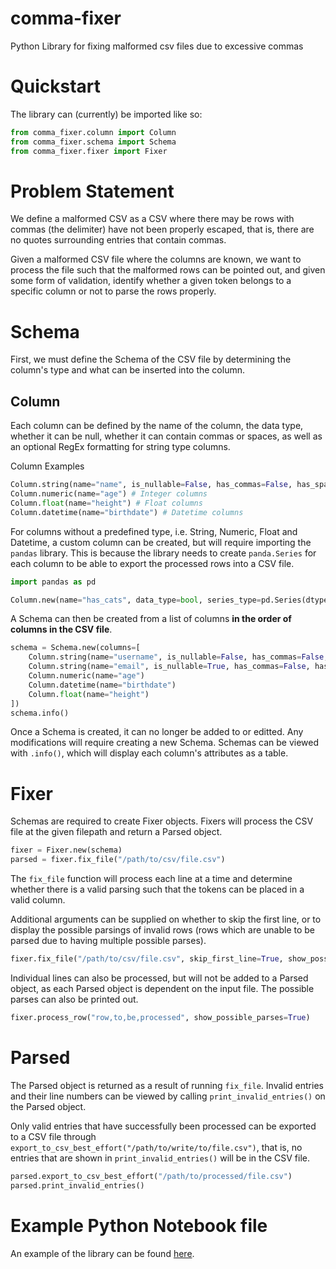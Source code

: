 # comma-fixer
Python Library for fixing malformed csv files due to excessive commas

# Quickstart

The library can (currently) be imported like so:

```python
from comma_fixer.column import Column
from comma_fixer.schema import Schema
from comma_fixer.fixer import Fixer
```

# Problem Statement

We define a malformed CSV as a CSV where there may be rows with commas (the delimiter) have not been properly escaped, that is, there are no quotes surrounding entries that contain commas.

Given a malformed CSV file where the columns are known, we want to process the file such that the malformed rows can be pointed out, and given some form of validation, identify whether a given 
token belongs to a specific column or not to parse the rows properly.

# Schema

First, we must define the Schema of the CSV file by determining the column's type and what can be inserted into the column. 

## Column

Each column can be defined by the name of the column, the data type, whether it can be null, whether it can contain commas or spaces, as well as an optional RegEx formatting for string type columns.

Column Examples
```python
Column.string(name="name", is_nullable=False, has_commas=False, has_spaces=True) # Text columns
Column.numeric(name="age") # Integer columns
Column.float(name="height") # Float columns
Column.datetime(name="birthdate") # Datetime columns
```

For columns without a predefined type, i.e. String, Numeric, Float and Datetime, a custom column can be created, but will require importing the `pandas` library. This is because the library needs to create `panda.Series` for each column to be able to export the processed rows into a CSV file.

```python
import pandas as pd

Column.new(name="has_cats", data_type=bool, series_type=pd.Series(dtype=bool), is_nullable=False, has_commas=False, has_spaces=False, format=None) # For columns that don't have predefined types
```

A Schema can then be created from a list of columns **in the order of columns in the CSV file**.

```python
schema = Schema.new(columns=[
    Column.string(name="username", is_nullable=False, has_commas=False, has_spaces=False),
    Column.string(name="email", is_nullable=True, has_commas=False, has_spaces=False, format=r"[a-zA-Z0-9\.-]+@[a-z]+(\.[a-z]+)+")
    Column.numeric(name="age")
    Column.datetime(name="birthdate")
    Column.float(name="height")
])
schema.info()
```

Once a Schema is created, it can no longer be added to or editted. Any modifications will require creating a new Schema.
Schemas can be viewed with `.info()`, which will display each column's attributes as a table.

# Fixer

Schemas are required to create Fixer objects. Fixers will process the CSV file at the given filepath and return a Parsed object.

```python
fixer = Fixer.new(schema)
parsed = fixer.fix_file("/path/to/csv/file.csv")
```

The `fix_file` function will process each line at a time and determine whether there is a valid parsing such that the tokens 
can be placed in a valid column. 

Additional arguments can be supplied on whether to skip the first line, or to display the possible parsings of invalid rows (rows 
which are unable to be parsed due to having multiple possible parses). 

```python
fixer.fix_file("/path/to/csv/file.csv", skip_first_line=True, show_possible_parses=True)
```

Individual lines can also be processed, but will not be added to a Parsed object, as each Parsed object is dependent on the input file. 
The possible parses can also be printed out.

```python
fixer.process_row("row,to,be,processed", show_possible_parses=True)
```


# Parsed

The Parsed object is returned as a result of running `fix_file`. Invalid entries and their line numbers can be viewed by calling 
`print_invalid_entries()` on the Parsed object.

Only valid entries that have successfully been processed can be exported to a CSV file through `export_to_csv_best_effort("/path/to/write/to/file.csv")`, 
that is, no entries that are shown in `print_invalid_entries()` will be in the CSV file.

```python
parsed.export_to_csv_best_effort("/path/to/processed/file.csv")
parsed.print_invalid_entries()
```

# Example Python Notebook file

An example of the library can be found [here](example.ipynb).